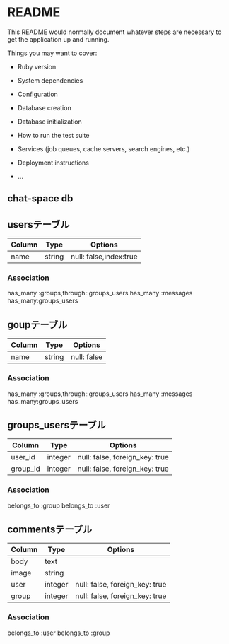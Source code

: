# README

This README would normally document whatever steps are necessary to get the
application up and running.

Things you may want to cover:

* Ruby version

* System dependencies

* Configuration

* Database creation

* Database initialization

* How to run the test suite

* Services (job queues, cache servers, search engines, etc.)

* Deployment instructions

* ...

## chat-space db
## usersテーブル
|Column|Type|Options|
|------|----|-------|
|name|string|null: false,index:true|
### Association
 has_many :groups,through::groups_users
 has_many :messages
 has_many:groups_users

## goupテーブル
|Column|Type|Options|
|------|----|-------|
|name|string|null: false|
### Association
 has_many :groups,through::groups_users
 has_many :messages
 has_many:groups_users

 ## groups_usersテーブル
|Column|Type|Options|
|------|----|-------|
|user_id|integer|null: false, foreign_key: true|
|group_id|integer|null: false, foreign_key: true|
### Association
belongs_to :group
belongs_to :user

## commentsテーブル
|Column|Type|Options|
|------|----|-------|
|body|text||
|image|string||
|user|integer|null: false, foreign_key: true|
|group|integer|null: false, foreign_key: true|
### Association
belongs_to :user
belongs_to :group